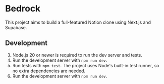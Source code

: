 # Bedrock

This project aims to build a full-featured Notion clone using Next.js and Supabase.

## Development

3. Node.js 20 or newer is required to run the dev server and tests.
4. Run the development server with `npm run dev`.
5. Run tests with `npm test`. The project uses Node's built-in test runner, so no extra dependencies are needed.
3. Run the development server with `npm run dev`.

